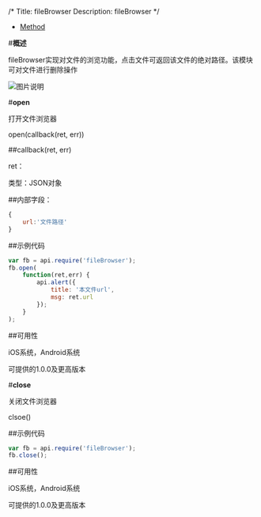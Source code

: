 /*
Title: fileBrowser
Description: fileBrowser
*/

<ul id="tab" class="clearfix">
	<li class="active"><a href="#method-content">Method</a></li>
</ul>
<div id="method-content">

#**概述**

fileBrowser实现对文件的浏览功能，点击文件可返回该文件的绝对路径。该模块可对文件进行删除操作

![图片说明](/img/docImage/fileBrowser.jpg)

#**open**

打开文件浏览器

open(callback(ret, err))

##callback(ret, err)

ret：

类型：JSON对象

##内部字段：

```js
{
	url:'文件路径'
}
```

##示例代码

```js
var fb = api.require('fileBrowser');
fb.open( 
	function(ret,err) {
		api.alert({
			title: '本文件url',
			msg: ret.url
		});
	}
);
```
##可用性

iOS系统，Android系统

可提供的1.0.0及更高版本

#**close**

关闭文件浏览器

clsoe()

##示例代码

```js
var fb = api.require('fileBrowser');
fb.close();
```
##可用性

iOS系统，Android系统

可提供的1.0.0及更高版本